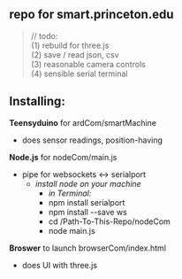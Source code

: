 ## repo for smart.princeton.edu  
>// todo:  
(1) rebuild for three.js  
(2) save / read json, csv  
(3) reasonable camera controls  
>(4) sensible serial terminal  

## Installing:  
**Teensyduino** for ardCom/smartMachine  
- does sensor readings, position-having  

**Node.js** for nodeCom/main.js  
- pipe for websockets <-> serialport  
	- *install node on your machine*  
		- *in Terminal:*  
		- npm install serialport  
		- npm install --save ws  
		- cd /Path-To-This-Repo/nodeCom  
		- node main.js  

**Broswer** to launch browserCom/index.html
- does UI with three.js  
